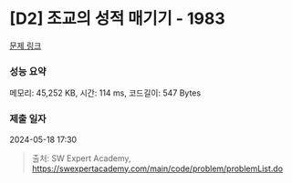 # [D2] 조교의 성적 매기기 - 1983 

[문제 링크](https://swexpertacademy.com/main/code/problem/problemDetail.do?contestProbId=AV5PwGK6AcIDFAUq) 

### 성능 요약

메모리: 45,252 KB, 시간: 114 ms, 코드길이: 547 Bytes

### 제출 일자

2024-05-18 17:30



> 출처: SW Expert Academy, https://swexpertacademy.com/main/code/problem/problemList.do